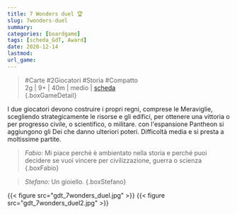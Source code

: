 ```yaml
---
title: 7 Wonders duel 🏆
slug: 7wonders-duel
summary: 
categories: [boardgame]
tags: [scheda_GdT, Award]
date: 2020-12-14
lastmod: 
url_game: 
---
```

> #Carte #2Giocatori #Storia #Compatto   
> 2g | 9+ | 40m | medio | [scheda](https://boardgamegeek.com/boardgame/173346/7-wonders-duel)  
{.boxGameDetail}

I due giocatori devono costruire i propri regni, comprese le Meraviglie, scegliendo strategicamente le risorse e gli edifici, per ottenere una vittoria o per progresso civile, o scientifico, o militare. con l'espansione Pantheon si aggiungono gli Dei che danno ulteriori poteri.
Difficoltà media e si presta a moltissime partite.

> *Fabio:*
> Mi piace perché è ambientato nella storia e perché puoi decidere se vuoi vincere per civilizzazione, guerra o scienza
{.boxFabio}

> *Stefano:*
> Un gioiello.
{.boxStefano}

{{< figure src="gdt_7wonders_duel.jpg" >}}
{{< figure src="gdt_7wonders_duel2.jpg" >}}
